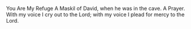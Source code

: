 You Are My Refuge A Maskil of David, when he was in the cave. A Prayer. With my voice I cry out to the Lord; with my voice I plead for mercy to the Lord.
